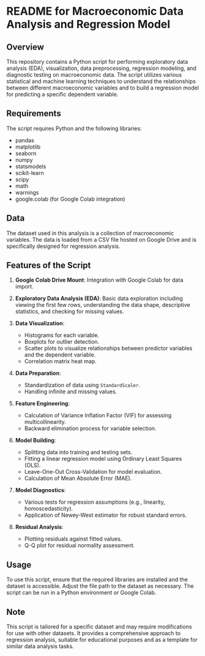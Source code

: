 # README for Macroeconomic Data Analysis and Regression Model

## Overview

This repository contains a Python script for performing exploratory data analysis (EDA), visualization, data preprocessing, regression modeling, and diagnostic testing on macroeconomic data. The script utilizes various statistical and machine learning techniques to understand the relationships between different macroeconomic variables and to build a regression model for predicting a specific dependent variable.

## Requirements

The script requires Python and the following libraries:

- pandas
- matplotlib
- seaborn
- numpy
- statsmodels
- scikit-learn
- scipy
- math
- warnings
- google.colab (for Google Colab integration)

## Data

The dataset used in this analysis is a collection of macroeconomic variables. The data is loaded from a CSV file hosted on Google Drive and is specifically designed for regression analysis.

## Features of the Script

1. **Google Colab Drive Mount**: Integration with Google Colab for data import.

2. **Exploratory Data Analysis (EDA)**: Basic data exploration including viewing the first few rows, understanding the data shape, descriptive statistics, and checking for missing values.

3. **Data Visualization**:
   - Histograms for each variable.
   - Boxplots for outlier detection.
   - Scatter plots to visualize relationships between predictor variables and the dependent variable.
   - Correlation matrix heat map.

4. **Data Preparation**:
   - Standardization of data using `StandardScaler`.
   - Handling infinite and missing values.

5. **Feature Engineering**:
   - Calculation of Variance Inflation Factor (VIF) for assessing multicollinearity.
   - Backward elimination process for variable selection.

6. **Model Building**:
   - Splitting data into training and testing sets.
   - Fitting a linear regression model using Ordinary Least Squares (OLS).
   - Leave-One-Out Cross-Validation for model evaluation.
   - Calculation of Mean Absolute Error (MAE).

7. **Model Diagnostics**:
   - Various tests for regression assumptions (e.g., linearity, homoscedasticity).
   - Application of Newey-West estimator for robust standard errors.

8. **Residual Analysis**:
   - Plotting residuals against fitted values.
   - Q-Q plot for residual normality assessment.

## Usage

To use this script, ensure that the required libraries are installed and the dataset is accessible. Adjust the file path to the dataset as necessary. The script can be run in a Python environment or Google Colab.

## Note

This script is tailored for a specific dataset and may require modifications for use with other datasets. It provides a comprehensive approach to regression analysis, suitable for educational purposes and as a template for similar data analysis tasks.
